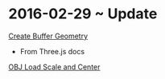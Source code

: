 2016-02-29 ~ Update
===


[Create Buffer Geometry]( http://jaanga.github.io/cookbook-threejs/functions/geometry/buffer-geometry/create-buffer-geometry-r1.html )

* From Three.js docs


[OBJ Load Scale and Center]( http://jaanga.github.io/cookbook-threejs/viewers/viewer-obj/load-scale-and-center/load-scale-and-center-r1.html )